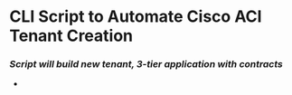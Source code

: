 # CLI Script to Automate Cisco ACI Tenant Creation
### *Script will build new tenant, 3-tier application with contracts*
*
